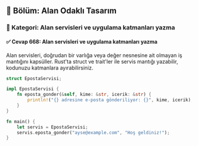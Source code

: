 ## 📘 Bölüm: Alan Odaklı Tasarım
### 🔹 Kategori: Alan servisleri ve uygulama katmanları yazma
#### ✅ Cevap 668: Alan servisleri ve uygulama katmanları yazma

Alan servisleri, doğrudan bir varlığa veya değer nesnesine ait olmayan iş mantığını kapsüller. Rust'ta struct ve trait'ler ile servis mantığı yazabilir, kodunuzu katmanlara ayırabilirsiniz.

```rust
struct EpostaServisi;

impl EpostaServisi {
    fn eposta_gonder(&self, kime: &str, icerik: &str) {
        println!("{} adresine e-posta gönderiliyor: {}", kime, icerik);
    }
}

fn main() {
    let servis = EpostaServisi;
    servis.eposta_gonder("ayse@example.com", "Hoş geldiniz!");
}
```
